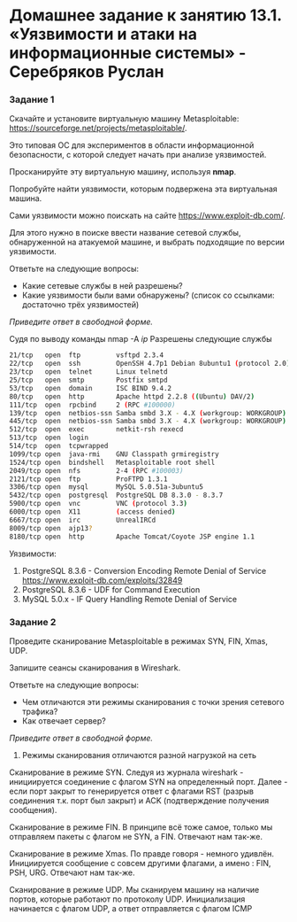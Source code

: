 # Домашнее задание к занятию 13.1. «Уязвимости и атаки на информационные системы» - Серебряков Руслан

### Задание 1

Скачайте и установите виртуальную машину Metasploitable: https://sourceforge.net/projects/metasploitable/.

Это типовая ОС для экспериментов в области информационной безопасности, с которой следует начать при анализе уязвимостей.

Просканируйте эту виртуальную машину, используя **nmap**.

Попробуйте найти уязвимости, которым подвержена эта виртуальная машина.

Сами уязвимости можно поискать на сайте https://www.exploit-db.com/.

Для этого нужно в поиске ввести название сетевой службы, обнаруженной на атакуемой машине, и выбрать подходящие по версии уязвимости.

Ответьте на следующие вопросы:

- Какие сетевые службы в ней разрешены?
- Какие уязвимости были вами обнаружены? (список со ссылками: достаточно трёх уязвимостей)
  
*Приведите ответ в свободной форме.*  

Судя по выводу команды nmap -A *ip* 
Разрешены следующие службы 
```bash
21/tcp   open  ftp         vsftpd 2.3.4
22/tcp   open  ssh         OpenSSH 4.7p1 Debian 8ubuntu1 (protocol 2.0)
23/tcp   open  telnet      Linux telnetd
25/tcp   open  smtp        Postfix smtpd
53/tcp   open  domain      ISC BIND 9.4.2
80/tcp   open  http        Apache httpd 2.2.8 ((Ubuntu) DAV/2)
111/tcp  open  rpcbind     2 (RPC #100000)
139/tcp  open  netbios-ssn Samba smbd 3.X - 4.X (workgroup: WORKGROUP)
445/tcp  open  netbios-ssn Samba smbd 3.X - 4.X (workgroup: WORKGROUP)
512/tcp  open  exec        netkit-rsh rexecd
513/tcp  open  login
514/tcp  open  tcpwrapped
1099/tcp open  java-rmi    GNU Classpath grmiregistry
1524/tcp open  bindshell   Metasploitable root shell
2049/tcp open  nfs         2-4 (RPC #100003)
2121/tcp open  ftp         ProFTPD 1.3.1
3306/tcp open  mysql       MySQL 5.0.51a-3ubuntu5
5432/tcp open  postgresql  PostgreSQL DB 8.3.0 - 8.3.7
5900/tcp open  vnc         VNC (protocol 3.3)
6000/tcp open  X11         (access denied)
6667/tcp open  irc         UnrealIRCd
8009/tcp open  ajp13?
8180/tcp open  http        Apache Tomcat/Coyote JSP engine 1.1
```
Уязвимости:
1) PostgreSQL 8.3.6 - Conversion Encoding Remote Denial of Service https://www.exploit-db.com/exploits/32849
2) PostgreSQL 8.3.6 - UDF for Command Execution 
3) MySQL 5.0.x - IF Query Handling Remote Denial of Service


### Задание 2

Проведите сканирование Metasploitable в режимах SYN, FIN, Xmas, UDP.

Запишите сеансы сканирования в Wireshark.

Ответьте на следующие вопросы:

- Чем отличаются эти режимы сканирования с точки зрения сетевого трафика?
- Как отвечает сервер?

*Приведите ответ в свободной форме.*
1) Режимы сканирования отличаются разной нагрузкой на сеть

Сканирование в режиме SYN.
Следуя из журнала wireshark - инициируется соединение с флагом SYN на определенный порт. Далее - если порт закрыт то генерируется ответ с флагами RST (разрыв соединения т.к. порт был закрыт) и ACK (подтверждение получения сообщения).


Сканирование в режиме FIN.
В принципе всё тоже самое, только мы отправляем пакеты с флагом не SYN, а FIN. Отвечают нам так-же.


Сканирование в режиме Xmas.
По правде говоря - немного удивлён. Инициируется сообщение с совсем другими флагами, а имено : FIN, PSH, URG. Отвечают нам так-же.


Сканирование в режиме UDP.
Мы сканируем машину на наличие портов, которые работают по протоколу UDP. Инициализация начинается с флагом UDP, а ответ отправляется с флагом ICMP 




